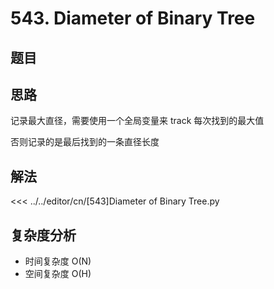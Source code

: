 # 543. Diameter of Binary Tree

## 题目

<!--@include: ../../editor/cn/doc/content/[543]Diameter of Binary Tree.md-->

## 思路
记录最大直径，需要使用一个全局变量来 track 每次找到的最大值

否则记录的是最后找到的一条直径长度


## 解法

<<< ../../editor/cn/[543]Diameter of Binary Tree.py


## 复杂度分析
- 时间复杂度 O(N)
- 空间复杂度 O(H)

